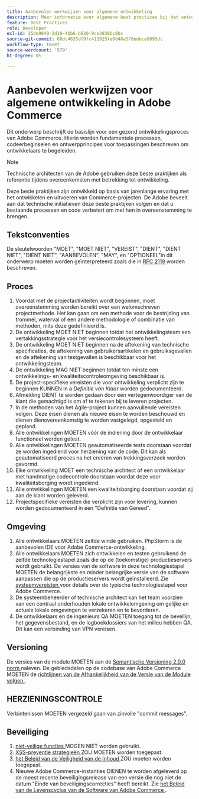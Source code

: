 ```yaml
---
title: Aanbevolen werkwijzen voor algemene ontwikkeling
description: Meer informatie over algemene best practices bij het ontwikkelen van Adobe Commerce-projecten.
feature: Best Practices
role: Developer
exl-id: 35de9849-2d19-4bb6-b920-9ce3838bc8bc
source-git-commit: 68dc4635df9fc411925fe0d48a578edece8895dc
workflow-type: tm+mt
source-wordcount: '579'
ht-degree: 0%

---
```


# Aanbevolen werkwijzen voor algemene ontwikkeling in Adobe Commerce

Dit onderwerp beschrijft de basislijn voor een gezond ontwikkelingsproces van Adobe Commerce. Hierin worden fundamentele processen, codeerbeginselen en ontwerpprincipes voor toepassingen beschreven om ontwikkelaars te begeleiden.

>[!NOTE]
>
>Technische architecten van de Adobe gebruiken deze beste praktijken als referentie tijdens overeenkomsten met betrekking tot ontwikkeling.

Deze beste praktijken zijn ontwikkeld op basis van jarenlange ervaring met het ontwikkelen en uitvoeren van Commerce-projecten. De Adobe beveelt aan dat technische initiatieven deze beste praktijken volgen en dat u bestaande processen en code verbetert om met hen in overeenstemming te brengen.

## Tekstconventies

De sleutelwoorden &quot;MOET&quot;, &quot;MOET NIET&quot;, &quot;VEREIST&quot;, &quot;DIENT&quot;, &quot;DIENT NIET&quot;, &quot;DIENT NIET&quot;, &quot;AANBEVOLEN&quot;, &quot;MAY&quot;, en &quot;OPTIONEEL&quot;in dit onderwerp moeten worden geïnterpreteerd zoals die in [ RFC 2119 ](https://datatracker.ietf.org/doc/html/rfc2119) worden beschreven.

## Proces

1. Voordat met de projectactiviteiten wordt begonnen, moet overeenstemming worden bereikt over een welomschreven projectmethode. Het kan gaan om een methode voor de bestrijding van trommel, waterval of een andere methodologie of combinatie van methoden, mits deze gedefinieerd is.
1. De ontwikkeling MOET NIET beginnen totdat het ontwikkelingsteam een vertakkingsstrategie voor het versiecontrolesysteem heeft.
1. De ontwikkeling MOET NIET beginnen na de aftekening van technische specificaties, de aftekening van gebruikersartikelen en gebruiksgevallen en de aftekening van testgevallen is beschikbaar voor het ontwikkelingsteam.
1. De ontwikkeling MAG NIET beginnen totdat ten minste een ontwikkelings- en kwaliteitscontroleomgeving beschikbaar is.
1. De project-specifieke vereisten die voor ontwikkeling verplicht zijn te beginnen KUNNEN in a _Definitie van Klaar_ worden gedocumenteerd.
1. Afmelding DIENT te worden gedaan door een vertegenwoordiger van de klant die gemachtigd is om af te tekenen bij te leveren projecten.
1. In de methoden van het Agile-project kunnen aanvullende vereisten volgen. Deze eisen dienen als nieuwe eisen te worden beschouwd en dienen dienovereenkomstig te worden vastgelegd, opgesteld en gepland.
1. Alle ontwikkelingen MOETEN vóór de indiening door de ontwikkelaar functioneel worden getest.
1. Alle ontwikkelingen MOETEN geautomatiseerde tests doorstaan voordat ze worden ingediend voor herziening van de code. Dit kan als geautomatiseerd proces na het creëren van trekkingsverzoek worden gevormd.
1. Elke ontwikkeling MOET een technische architect of een ontwikkelaar met handmatige codecontrole doorstaan voordat deze voor kwaliteitsborging wordt ingediend.
1. Alle ontwikkelingen MOETEN een kwaliteitsborging doorstaan voordat zij aan de klant worden geleverd.
1. Projectspecifieke vereisten die verplicht zijn voor levering, kunnen worden gedocumenteerd in een &quot;Definitie van Gereed&quot;.

## Omgeving

1. Alle ontwikkelaars MOETEN zelfde winde gebruiken. PhpStorm is de aanbevolen IDE voor Adobe Commerce-ontwikkeling.
1. Alle ontwikkelaars MOETEN zich ontwikkelen en testen gebruikend de zelfde technologiestapel zoals die op de (toekomstige) productieservers wordt gebruikt. De versies van de software in deze technologiestapel MOETEN de belangrijkste en minder belangrijke versie van de software aanpassen die op de productieservers wordt geïnstalleerd. Zie [ systeemvereisten ](../../../installation/system-requirements.md) voor details over de typische technologiestapel voor Adobe Commerce.
1. De systeembeheerder of technische architect kan het team voorzien van een centraal onderhouden lokale ontwikkelomgeving om gelijke en actuele lokale omgevingen te verzekeren en te bevorderen.
1. De ontwikkelaars en de ingenieurs QA MOETEN toegang tot de bevellijn, het gegevensbestand, en de logboekdossiers van het milieu hebben QA. Dit kan een verbinding van VPN vereisen.

## Versioning

De versies van de module MOETEN aan de [ Semantische Versioning 2.0.0 norm ](https://semver.org/) naleven.
De gebiedsdelen op de codebase van Adobe Commerce MOETEN de [ richtlijnen van de Afhankelijkheid van de Versie van de Module volgen ](https://developer.adobe.com/commerce/php/development/versioning/dependencies/).

## HERZIENINGSCONTROLE

Verbintenissen MOETEN vergezeld gaan van zinvolle &quot;commit messages&quot;.

## Beveiliging

1. [ niet-veilige functies ](https://developer.adobe.com/commerce/php/development/security/non-secure-functions/) MOGEN NIET worden gebruikt.
1. [ XSS-preventie strategieën ](https://developer.adobe.com/commerce/php/development/security/cross-site-scripting/) ZOU MOETEN worden toegepast.
1. [ het Beleid van de Veiligheid van de Inhoud ](https://developer.adobe.com/commerce/php/development/security/content-security-policies/) ZOU moeten worden toegepast.
1. Nieuwe Adobe Commerce-instanties DIENEN te worden afgeleverd op de meest recente beveiligingsrelease van een versie die nog niet de datum &quot;Einde van beveiligingscorrecties&quot; heeft bereikt. Zie [ het Beleid van de Levenscyclus van de Software van Adobe Commerce ](../../../release/lifecycle-policy.md).
